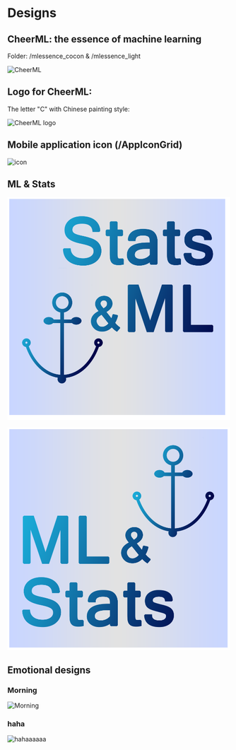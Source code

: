 
# Designs

## CheerML: the essence of machine learning 

Folder: /mlessence_cocon & /mlessence_light

![CheerML](/mlessence_cocon/mlessence_blue2.png)

## Logo for CheerML:

The letter "C" with Chinese painting style:

![CheerML logo](/mlessence/logo.png)


## Mobile application icon (/AppIconGrid)

![icon](/AppIconGrid/AppIconGrid.jpg)

## ML & Stats

![statsml](/statsml/statsml.png)

![mlstats](/statsml/mlstats.png)


## Emotional designs

### Morning

![Morning](/morning/早.gif)

### haha

![hahaaaaaa](/haha/haha.gif)

